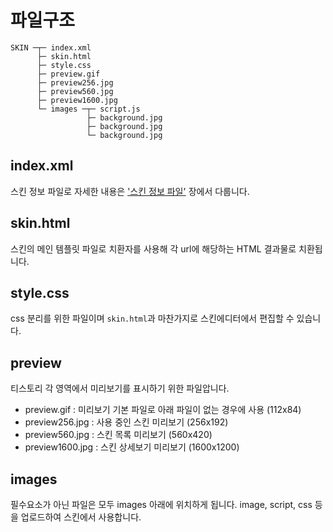 # 파일구조

```
SKIN ─┬─ index.xml
      ├─ skin.html
      ├─ style.css
      ├─ preview.gif
      ├─ preview256.jpg
      ├─ preview560.jpg
      ├─ preview1600.jpg
      └─ images ─┬─ script.js
                 ├─ background.jpg
                 ├─ background.jpg
                 └─ background.jpg
```

## index.xml

스킨 정보 파일로 자세한 내용은 ['스킨 정보 파일'](index.xml.md) 장에서 다룹니다.


## skin.html

스킨의 메인 템플릿 파일로 치환자를 사용해 각 url에 해당하는 HTML 결과물로 치환됩니다.


## style.css

css 분리를 위한 파일이며 `skin.html`과 마찬가지로 스킨에디터에서 편집할 수 있습니다.


## preview

티스토리 각 영역에서 미리보기를 표시하기 위한 파일압니다.

- preview.gif : 미리보기 기본 파일로 아래 파일이 없는 경우에 사용 (112x84)
- preview256.jpg : 사용 중인 스킨 미리보기 (256x192)
- preview560.jpg : 스킨 목록 미리보기 (560x420)
- preview1600.jpg : 스킨 상세보기 미리보기 (1600x1200)


## images

필수요소가 아닌 파일은 모두 images 아래에 위치하게 됩니다. image, script, css 등을 업로드하여 스킨에서 사용합니다.
